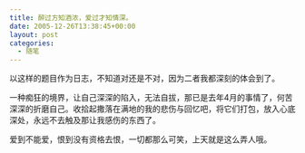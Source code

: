 ```yaml
---
title: 醉过方知酒浓，爱过才知情深。
date: 2005-12-26T13:38:45+00:00
layout: post
categories:
  - 随笔
---
```


以这样的题目作为日志，不知道对还是不对，因为二者我都深刻的体会到了。

一种痴狂的境界，让自己深深的陷入，无法自拔，那已是去年4月的事情了，何苦深深的折磨自己。收拾起撒落在满地的我的悲伤与回忆吧，将它们打包，放入心底深处，永远不去触及那让我感伤的东西了。

爱到不能爱，恨到没有资格去恨，一切都那么可笑，上天就是这么弄人哦。